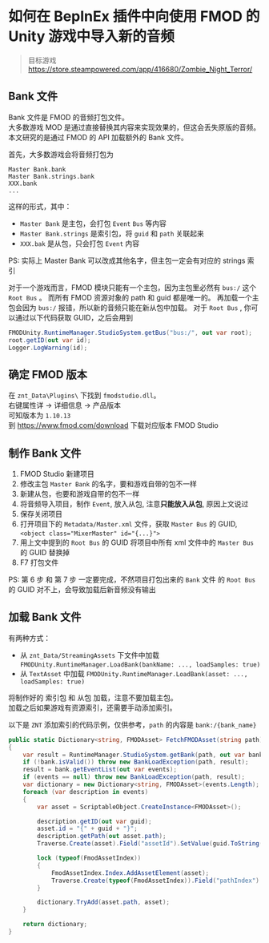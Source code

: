 # 如何在 BepInEx 插件中向使用 FMOD 的 Unity 游戏中导入新的音频

> 目标游戏 https://store.steampowered.com/app/416680/Zombie_Night_Terror/

## Bank 文件

Bank 文件是 FMOD 的音频打包文件。  
大多数游戏 MOD 是通过直接替换其内容来实现效果的，但这会丢失原版的音频。  
本文研究的是通过 FMOD 的 API 加载额外的 Bank 文件。  

首先，大多数游戏会将音频打包为
```text
Master Bank.bank
Master Bank.strings.bank
XXX.bank
...
```
这样的形式，其中：  
* `Master Bank` 是主包，会打包 `Event` `Bus` 等内容  
* `Master Bank.strings` 是索引包，将 `guid` 和 `path` 关联起来  
* `XXX.bak` 是从包，只会打包 `Event` 内容

PS: 实际上 Master Bank 可以改成其他名字，但主包一定会有对应的 strings 索引  

对于一个游戏而言，FMOD 模块只能有一个主包，因为主包里必然有 `bus:/` 这个 `Root Bus` 。 
而所有 FMOD 资源对象的 path 和 guid 都是唯一的。
再加载一个主包会因为 `bus:/` 报错，所以新的音频只能在新从包中加载。
对于 `Root Bus` , 你可以通过以下代码获取 GUID，之后会用到
```csharp
FMODUnity.RuntimeManager.StudioSystem.getBus("bus:/", out var root);
root.getID(out var id);
Logger.LogWarning(id);
```

## 确定 FMOD 版本

在 `znt_Data\Plugins\` 下找到 `fmodstudio.dll`。  
右键属性详 -> 详细信息 -> 产品版本  
可知版本为 `1.10.13`  
到 <https://www.fmod.com/download> 下载对应版本 FMOD Studio

## 制作 Bank 文件

1. FMOD Studio 新建项目
2. 修改主包 `Master Bank` 的名字，要和游戏自带的包不一样
3. 新建从包，也要和游戏自带的包不一样
4. 将音频导入项目，制作 `Event`, 放入从包, 注意**只能放入从包**, 原因上文说过
5. 保存关闭项目
6. 打开项目下的 `Metadata/Master.xml` 文件，获取 `Master Bus` 的 GUID, `<object class="MixerMaster" id="{...}">`   
7. 用上文中提到的 `Root Bus` 的 GUID 将项目中所有 xml 文件中的 `Master Bus` 的 GUID 替换掉
8. F7 打包文件

PS: 第 6 步 和 第 7 步 一定要完成，不然项目打包出来的 `Bank` 文件 的 `Root Bus` 的 GUID 对不上，会导致加载后新音频没有输出

## 加载 Bank 文件

有两种方式：
* 从 `znt_Data/StreamingAssets` 下文件中加载 `FMODUnity.RuntimeManager.LoadBank(bankName: ..., loadSamples: true)`
* 从 `TextAsset` 中加载 `FMODUnity.RuntimeManager.LoadBank(asset: ..., loadSamples: true)`

将制作好的 索引包 和 从包 加载，注意不要加载主包。  
加载之后如果游戏有资源索引，还需要手动添加索引。  

以下是 `ZNT` 添加索引的代码示例，仅供参考，`path` 的内容是 `bank:/{bank_name}`
```csharp
public static Dictionary<string, FMODAsset> FetchFMODAsset(string path)
{
    var result = RuntimeManager.StudioSystem.getBank(path, out var bank);
    if (!bank.isValid()) throw new BankLoadException(path, result);
    result = bank.getEventList(out var events);
    if (events == null) throw new BankLoadException(path, result);
    var dictionary = new Dictionary<string, FMODAsset>(events.Length);
    foreach (var description in events)
    {
        var asset = ScriptableObject.CreateInstance<FMODAsset>();

        description.getID(out var guid);
        asset.id = "{" + guid + "}";
        description.getPath(out asset.path);
        Traverse.Create(asset).Field("assetId").SetValue(guid.ToString());

        lock (typeof(FmodAssetIndex))
        {
            FmodAssetIndex.Index.AddAssetElement(asset);
            Traverse.Create(typeof(FmodAssetIndex)).Field("pathIndex").SetValue(null);
        }

        dictionary.TryAdd(asset.path, asset);
    }

    return dictionary;
}
```